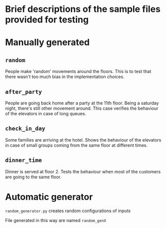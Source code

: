 # Brief descriptions of the sample files provided for testing

# Manually generated

## `random`
People make 'random' movements around the floors.
This is to test that there wasn't too much bias in the implementation choices.

## `after_party`
People are going back home after a party at the 11th floor. Being a saturday night, there's still other movement around.
This case verifies the behaviour of the elevators in case of long queues.

## `check_in_day`
Some families are arriving at the hotel.
Shows the behaviour of the elevators in case of small groups coming from the same floor at different times.

## `dinner_time`
Dinner is served at floor 2.
Tests the behaviour when most of the customers are going to the same floor.

# Automatic generator

`random_generator.py` creates random configurations of inputs

File generated in this way are named `random_genX`
